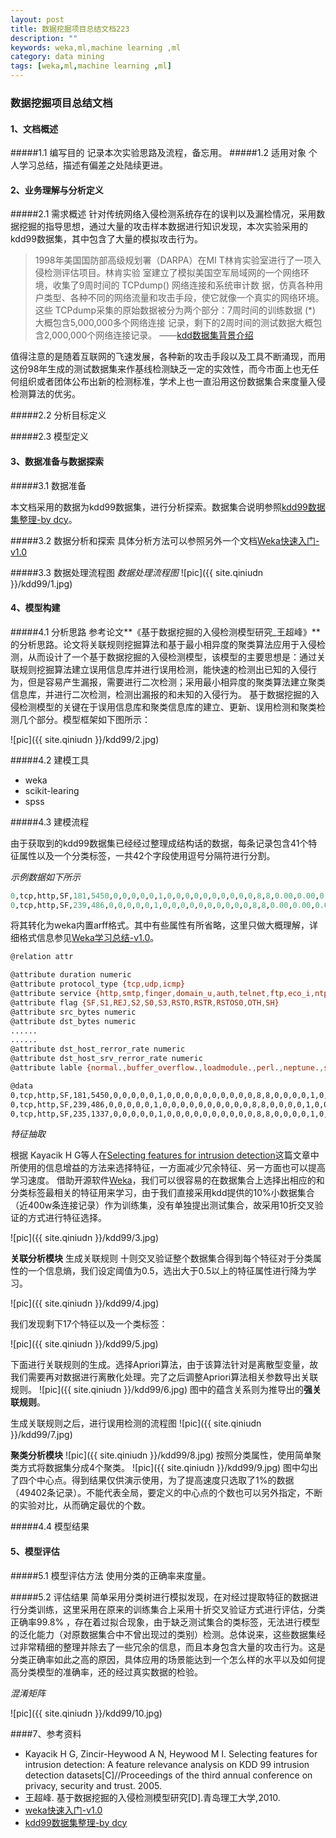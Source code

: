 ```yaml
---
layout: post
title: 数据挖掘项目总结文档223
description: ""
keywords: weka,ml,machine learning ,ml
category: data mining
tags: [weka,ml,machine learning ,ml]
---
```



### 数据挖掘项目总结文档

#### 1、文档概述

#####1.1 编写目的
记录本次实验思路及流程，备忘用。
#####1.2 适用对象
个人学习总结，描述有偏差之处陆续更进。

<!-- more -->



#### 2、业务理解与分析定义

#####2.1 需求概述
针对传统网络入侵检测系统存在的误判以及漏检情况，采用数据挖掘的指导思想，通过大量的攻击样本数据进行知识发现，本次实验采用的kdd99数据集，其中包含了大量的模拟攻击行为。
>1998年美国国防部高级规划署（DARPA）在MI T林肯实验室进行了一项入侵检测评估项目。林肯实验
室建立了模拟美国空军局域网的一个网络环境，收集了9周时间的 TCPdump() 网络连接和系统审计数
据，仿真各种用户类型、各种不同的网络流量和攻击手段，使它就像一个真实的网络环境。这些
TCPdump采集的原始数据被分为两个部分：7周时间的训练数据 (*) 大概包含5,000,000多个网络连接
记录，剩下的2周时间的测试数据大概包含2,000,000个网络连接记录。  ——[kdd数据集背景介绍]()

值得注意的是随着互联网的飞速发展，各种新的攻击手段以及工具不断涌现，而用这份98年生成的测试数据集来作基线检测缺乏一定的实效性，而今市面上也无任何组织或者团体公布出新的检测标准，学术上也一直沿用这份数据集合来度量入侵检测算法的优劣。

#####2.2 分析目标定义


#####2.3 模型定义

#### 3、数据准备与数据探索

#####3.1 数据准备

本文档采用的数据为kdd99数据集，进行分析探索。数据集合说明参照[kdd99数据集整理-by dcy](#)。

#####3.2 数据分析和探索
具体分析方法可以参照另外一个文档[Weka快速入门-v1.0](#)

#####3.3 数据处理流程图
*数据处理流程图*
                                   ![pic]({{ site.qiniudn }}/kdd99/1.jpg)




#### 4、模型构建

#####4.1 分析思路
参考论文**《基于数据挖掘的入侵检测模型研究_王超峰》**的分析思路。论文将关联规则挖掘算法和基于最小相异度的聚类算法应用于入侵检测，从而设计了一个基于数据挖掘的入侵检测模型，该模型的主要思想是：通过关联规则挖掘算法建立误用信息库并进行误用检测，能快速的检测出已知的入侵行为，但是容易产生漏报，需要进行二次检测；采用最小相异度的聚类算法建立聚类信息库，并进行二次检测，检测出漏报的和未知的入侵行为。 基于数据挖掘的入侵检测模型的关键在于误用信息库和聚类信息库的建立、更新、误用检测和聚类检测几个部分。模型框架如下图所示：

![pic]({{ site.qiniudn }}/kdd99/2.jpg)

#####4.2 建模工具
- weka
- scikit-learing
- spss

#####4.3 建模流程

由于获取到的kdd99数据集已经经过整理成结构话的数据，每条记录包含41个特征属性以及一个分类标签，一共42个字段使用逗号分隔符进行分割。

*示例数据如下所示*

```python
0,tcp,http,SF,181,5450,0,0,0,0,0,1,0,0,0,0,0,0,0,0,0,0,8,8,0.00,0.00,0.00,0.00,1.00,0.00,0.00,9,9,1.00,0.00,0.11,0.00,0.00,0.00,0.00,0.00,normal.
0,tcp,http,SF,239,486,0,0,0,0,0,1,0,0,0,0,0,0,0,0,0,0,8,8,0.00,0.00,0.00,0.00,1.00,0.00,0.00,19,19,1.00,0.00,0.05,0.00,0.00,0.00,0.00,0.00,normal.
```

将其转化为weka内置arff格式。其中有些属性有所省略，这里只做大概理解，详细格式信息参见[Weka学习总结-v1.0](#)。

```bash
@relation attr

@attribute duration numeric
@attribute protocol_type {tcp,udp,icmp}
@attribute service {http,smtp,finger,domain_u,auth,telnet,ftp,eco_i,ntp_u,ecr_i,other,private,pop_3,ftp_data,rje,time,mtp,link,remote_job,gopher,ssh,name,whois,domain,login,imap4,daytime,ctf,nntp,shell,IRC,nnsp,http_443,exec,printer,efs,courier,uucp,klogin,kshell,echo,discard,systat,supdup,iso_tsap,hostnames,csnet_ns,pop_2,sunrpc,uucp_path,netbios_ns,netbios_ssn,netbios_dgm,sql_net,vmnet,bgp,Z39_50,ldap,netstat,urh_i,X11,urp_i,pm_dump,tftp_u,tim_i,red_i}
@attribute flag {SF,S1,REJ,S2,S0,S3,RSTO,RSTR,RSTOS0,OTH,SH}
@attribute src_bytes numeric
@attribute dst_bytes numeric
......
......
@attribute dst_host_rerror_rate numeric
@attribute dst_host_srv_rerror_rate numeric
@attribute lable {normal.,buffer_overflow.,loadmodule.,perl.,neptune.,smurf.,guess_passwd.,pod.,teardrop.,portsweep.,ipsweep.,land.,ftp_write.,back.,imap.,satan.,phf.,nmap.,multihop.,warezmaster.,warezclient.,spy.,rootkit.}

@data
0,tcp,http,SF,181,5450,0,0,0,0,0,1,0,0,0,0,0,0,0,0,0,0,8,8,0,0,0,0,1,0,0,9,9,1,0,0.11,0,0,0,0,0,normal.
0,tcp,http,SF,239,486,0,0,0,0,0,1,0,0,0,0,0,0,0,0,0,0,8,8,0,0,0,0,1,0,0,19,19,1,0,0.05,0,0,0,0,0,normal.
0,tcp,http,SF,235,1337,0,0,0,0,0,1,0,0,0,0,0,0,0,0,0,0,8,8,0,0,0,0,1,0,0,29,29,1,0,0.03,0,0,0,0,0,normal.
```


*特征抽取*

根据 Kayacik H G等人在[Selecting features for intrusion detection](http://www.researchgate.net/publication/220919984_Selecting_Features_for_Intrusion_Detection_A_Feature_Relevance_Analysis_on_KDD_99/file/3deec529d20b943102.pdf)这篇文章中所使用的信息增益的方法来选择特征，一方面减少冗余特征、另一方面也可以提高学习速度。
借助开源软件[Weka](http://www.cs.waikato.ac.nz/ml/weka/)，我们可以很容易的在数据集合上选择出相应的和分类标签最相关的特征用来学习，由于我们直接采用kdd提供的10%小数据集合（近400w条连接记录）作为训练集，没有单独提出测试集合，故采用10折交叉验证的方式进行特征选择。

![pic]({{ site.qiniudn }}/kdd99/3.jpg)

**关联分析模块**
生成关联规则
十则交叉验证整个数据集合得到每个特征对于分类属性的一个信息熵，我们设定阈值为0.5，选出大于0.5以上的特征属性进行降为学习。

![pic]({{ site.qiniudn }}/kdd99/4.jpg)


我们发现剩下17个特征以及一个类标签：

![pic]({{ site.qiniudn }}/kdd99/5.jpg)

下面进行关联规则的生成。选择Apriori算法，由于该算法针对是离散型变量，故我们需要再对数据进行离散化处理。完了之后调整Apriori算法相关参数导出关联规则。
![pic]({{ site.qiniudn }}/kdd99/6.jpg)
图中的蕴含关系则为推导出的**强关联规则**。


生成关联规则之后，进行误用检测的流程图 
![pic]({{ site.qiniudn }}/kdd99/7.jpg)
                                   
**聚类分析模块**
                ![pic]({{ site.qiniudn }}/kdd99/8.jpg)
按照分类属性，使用简单聚类方式将数据集分成4个聚类。
![pic]({{ site.qiniudn }}/kdd99/9.jpg)
图中勾出了四个中心点。得到结果仅供演示使用，为了提高速度只选取了1%的数据（49402条记录）。不能代表全局，要定义的中心点的个数也可以另外指定，不断的实验对比，从而确定最优的个数。

#####4.4 模型结果



#### 5、模型评估

#####5.1 模型评估方法
使用分类的正确率来度量。

#####5.2 评估结果
简单采用分类树进行模拟发现，在对经过提取特征的数据进行分类训练，这里采用在原来的训练集合上采用十折交叉验证方式进行评估，分类正确率99.8% ，存在着过拟合现象，由于缺乏测试集合的类标签，无法进行模型的泛化能力（对原数据集合中不曾出现过的类别）检测。总体说来，这些数据集经过非常精细的整理并除去了一些冗余的信息，而且本身包含大量的攻击行为。这是分类正确率如此之高的原因，具体应用的场景能达到一个怎么样的水平以及如何提高分类模型的准确率，还的经过真实数据的检验。


*混淆矩阵*

![pic]({{ site.qiniudn }}/kdd99/10.jpg)


####7、参考资料
- Kayacik H G, Zincir-Heywood A N, Heywood M I. Selecting features for intrusion detection: A feature relevance analysis on KDD 99 intrusion detection datasets[C]//Proceedings of the third annual conference on privacy, security and trust. 2005.
- 王超峰. 基于数据挖掘的入侵检测模型研究[D].青岛理工大学,2010.
- [weka快速入门-v1.0]()
- [kdd99数据集整理-by dcy]()

